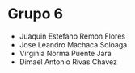 # Grupo 6
- Juaquin Estefano Remon Flores
- Jose Leandro Machaca Soloaga
- Virginia Norma Puente Jara
- Dimael Antonio Rivas Chavez
